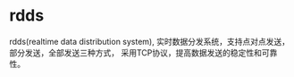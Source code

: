 # rdds
rdds(realtime data distribution system), 实时数据分发系统，支持点对点发送， 部分发送，全部发送三种方式， 采用TCP协议，提高数据发送的稳定性和可靠性。
